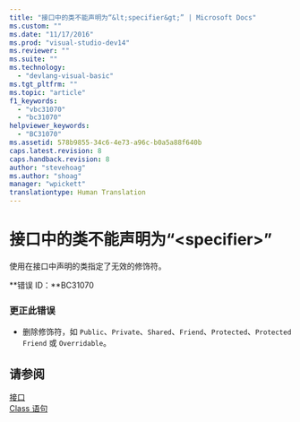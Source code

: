 ```yaml
---
title: "接口中的类不能声明为“&lt;specifier&gt;” | Microsoft Docs"
ms.custom: ""
ms.date: "11/17/2016"
ms.prod: "visual-studio-dev14"
ms.reviewer: ""
ms.suite: ""
ms.technology: 
  - "devlang-visual-basic"
ms.tgt_pltfrm: ""
ms.topic: "article"
f1_keywords: 
  - "vbc31070"
  - "bc31070"
helpviewer_keywords: 
  - "BC31070"
ms.assetid: 578b9855-34c6-4e73-a96c-b0a5a88f640b
caps.latest.revision: 8
caps.handback.revision: 8
author: "stevehoag"
ms.author: "shoag"
manager: "wpickett"
translationtype: Human Translation
---
```

# 接口中的类不能声明为“&lt;specifier&gt;”
使用在接口中声明的类指定了无效的修饰符。  
  
 **错误 ID：**BC31070  
  
### 更正此错误  
  
-   删除修饰符，如 `Public`、`Private`、`Shared`、`Friend`、`Protected`、`Protected Friend` 或 `Overridable`。  
  
## 请参阅  
 [接口](../../visual-basic/programming-guide/language-features/interfaces/index.md)   
 [Class 语句](../../visual-basic/language-reference/statements/class-statement.md)
